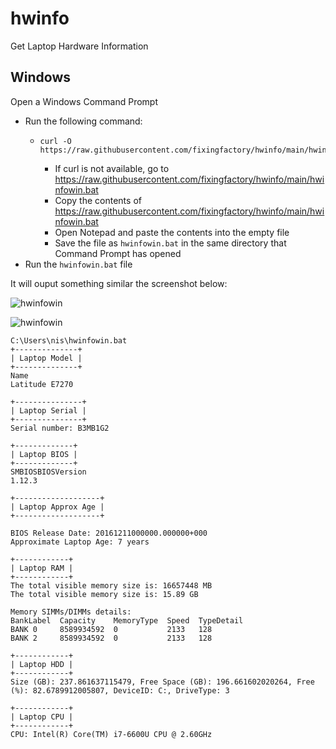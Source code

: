 # hwinfo
Get Laptop Hardware Information

## Windows

Open a Windows Command Prompt
* Run the following command:
	* <pre><code id="curl">curl -O https://raw.githubusercontent.com/fixingfactory/hwinfo/main/hwinfowin.bat</code></pre>
		* If curl is not available, go to https://raw.githubusercontent.com/fixingfactory/hwinfo/main/hwinfowin.bat
		* Copy the contents of https://raw.githubusercontent.com/fixingfactory/hwinfo/main/hwinfowin.bat
		* Open Notepad and paste the contents into the empty file
		* Save the file as `hwinfowin.bat` in the same directory that Command Prompt has opened
* Run the `hwinfowin.bat` file

It will ouput something similar the screenshot below:

![hwinfowin](https://github.com/fixingfactory/hwinfo/assets/1253988/ac112301-21c2-441a-9d9e-4ac40b5ab355)

![hwinfowin](https://github.com/fixingfactory/hwinfo/assets/1253988/cc173f6a-fd53-480c-8b54-669c661f3b24)



```
C:\Users\nis\hwinfowin.bat
+--------------+
| Laptop Model |
+--------------+
Name
Latitude E7270

+---------------+
| Laptop Serial |
+---------------+
Serial number: B3MB1G2

+-------------+
| Laptop BIOS |
+-------------+
SMBIOSBIOSVersion
1.12.3

+-------------------+
| Laptop Approx Age |
+-------------------+

BIOS Release Date: 20161211000000.000000+000
Approximate Laptop Age: 7 years

+------------+
| Laptop RAM |
+------------+
The total visible memory size is: 16657448 MB
The total visible memory size is: 15.89 GB

Memory SIMMs/DIMMs details:
BankLabel  Capacity    MemoryType  Speed  TypeDetail
BANK 0     8589934592  0           2133   128
BANK 2     8589934592  0           2133   128

+------------+
| Laptop HDD |
+------------+
Size (GB): 237.861637115479, Free Space (GB): 196.661602020264, Free (%): 82.6789912005807, DeviceID: C:, DriveType: 3

+------------+
| Laptop CPU |
+------------+
CPU: Intel(R) Core(TM) i7-6600U CPU @ 2.60GHz
```
